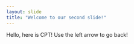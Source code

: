 ```yaml
---
layout: slide
title: "Welcome to our second slide!"
---
```

Hello, here is CPT!
Use the left arrow to go back!
